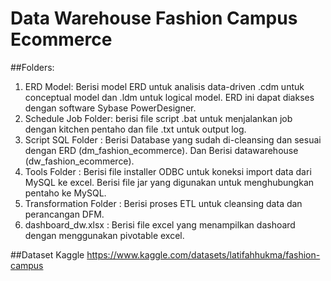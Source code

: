 # Data Warehouse Fashion Campus Ecommerce

##Folders:
1.  ERD Model: Berisi model ERD untuk analisis data-driven .cdm untuk conceptual model dan .ldm untuk logical model. ERD ini dapat diakses dengan software Sybase PowerDesigner.
2. Schedule Job Folder: berisi file script .bat untuk menjalankan job dengan kitchen pentaho dan file .txt untuk output log.
3. Script SQL Folder : Berisi Database yang sudah di-cleansing dan sesuai dengan ERD (dm_fashion_ecommerce). Dan Berisi datawarehouse (dw_fashion_ecommerce).
4. Tools Folder : Berisi file installer ODBC untuk koneksi import data dari MySQL ke excel. Berisi file jar yang digunakan untuk menghubungkan pentaho ke MySQL.
6. Transformation Folder : Berisi proses ETL untuk cleansing data dan perancangan DFM.
7. dashboard_dw.xlsx : Berisi file excel yang menampilkan dashoard dengan menggunakan pivotable excel.

##Dataset Kaggle
https://www.kaggle.com/datasets/latifahhukma/fashion-campus
